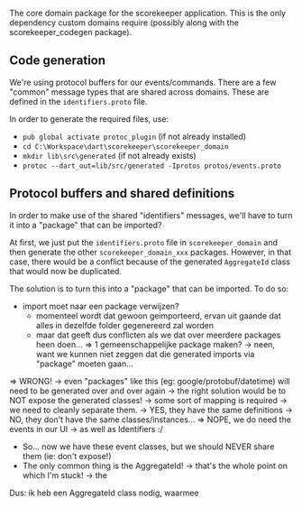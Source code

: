 The core domain package for the scorekeeper application. 
This is the only dependency custom domains require (possibly along with the scorekeeper_codegen package).


## Code generation
We're using protocol buffers for our events/commands.
There are a few "common" message types that are shared across domains.
These are defined in the ``identifiers.proto`` file.

In order to generate the required files, use:

- ``pub global activate protoc_plugin`` (if not already installed)
- ``cd C:\Workspace\dart\scorekeeper\scorekeeper_domain``
- ``mkdir lib\src\generated`` (if not already exists)
- ``protoc --dart_out=lib/src/generated -Iprotos protos/events.proto``


## Protocol buffers and shared definitions
In order to make use of the shared "identifiers" messages,
we'll have to turn it into a "package" that can be imported?

At first, we just put the ``identifiers.proto`` file in ``scorekeeper_domain`` 
and then generate the other ``scorekeeper_domain_xxx`` packages.
However, in that case, there would be a conflict because of the generated ``AggregateId`` class
that would now be duplicated.

The solution is to turn this into a "package" that can be imported.
To do so:
 - import moet naar een package verwijzen?
    - momenteel wordt dat gewoon geimporteerd, ervan uit gaande dat alles in dezelfde folder gegenereerd zal worden
    - maar dat geeft dus conflicten als we dat over meerdere packages heen doen...
    => 1 gemeenschappelijke package maken?
        -> neen, want we kunnen niet zeggen dat die generated imports via "package" moeten gaan...
      
 => WRONG!
    -> even "packages" like this (eg: google/protobuf/datetime) will need to be generated over and over again
    -> the right solution would be to NOT expose the generated classes!
        -> some sort of mapping is required
        -> we need to cleanly separate them. 
        -> YES, they have the same definitions
        -> NO, they don't have the same classes/instances...
        => NOPE, we do need the events in our UI
            -> as well as Identifiers :/
 - So... now we have these event classes, but we should NEVER share them (ie: don't expose!)
 - The only common thing is the AggregateId!
    -> that's the whole point on which I'm stuck!
    -> the
   

Dus: ik heb een AggregateId class nodig, waarmee